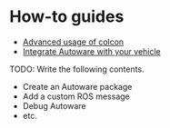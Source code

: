 # How-to guides

- [Advanced usage of colcon](advanced-usage-of-colcon.md)
- [Integrate Autoware with your vehicle](how-to-integrate-autoware-with-your-vehicle.md)

TODO: Write the following contents.

- Create an Autoware package
- Add a custom ROS message
- Debug Autoware
- etc.
